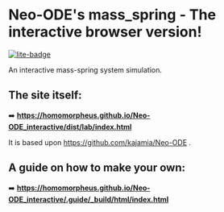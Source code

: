 # Neo-ODE's mass_spring - The interactive browser version!

[![lite-badge](https://jupyterlite.rtfd.io/en/latest/_static/badge.svg)](https://homomorpheus.github.io/Neo-ODE_interactive/dist/lab/index.html)

An interactive mass-spring system simulation.

## The site itself:

➡️ **https://homomorpheus.github.io/Neo-ODE_interactive/dist/lab/index.html**

It is based upon https://github.com/kajamia/Neo-ODE .

## A guide on how to make your own:

➡️ **https://homomorpheus.github.io/Neo-ODE_interactive/.guide/_build/html/index.html**
